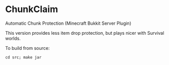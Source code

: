 ChunkClaim
==========

Automatic Chunk Protection (Minecraft Bukkit Server Plugin)

This version provides less item drop protection, but plays nicer with Survival worlds.

To build from source:

	cd src; make jar
